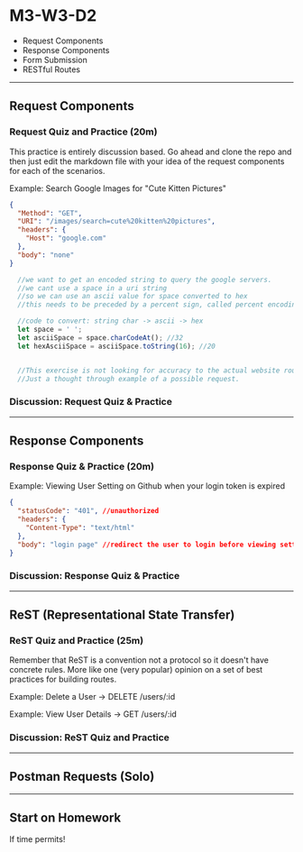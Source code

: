 # M3-W3-D2

- Request Components
- Response Components
- Form Submission
- RESTful Routes

---

## Request Components

### Request Quiz and Practice (20m)

This practice is entirely discussion based. Go ahead and clone the repo and then
just edit the markdown file with your idea of the request components for each of
the scenarios.

Example: Search Google Images for "Cute Kitten Pictures"

```json
{
  "Method": "GET",
  "URI": "/images/search=cute%20kitten%20pictures",
  "headers": {
    "Host": "google.com"
  },
  "body": "none"
}
```

```js
  //we want to get an encoded string to query the google servers.
  //we cant use a space in a uri string
  //so we can use an ascii value for space converted to hex
  //this needs to be preceded by a percent sign, called percent encoding

  //code to convert: string char -> ascii -> hex
  let space = ' ';
  let asciiSpace = space.charCodeAt(); //32
  let hexAsciiSpace = asciiSpace.toString(16); //20


  //This exercise is not looking for accuracy to the actual website routes
  //Just a thought through example of a possible request.
```

### Discussion: Request Quiz & Practice

---

## Response Components

### Response Quiz & Practice (20m)

Example: Viewing User Setting on Github when your login token is expired

```json
{
  "statusCode": "401", //unauthorized
  "headers": {
    "Content-Type": "text/html"
  },
  "body": "login page" //redirect the user to login before viewing settings
}
```

### Discussion: Response Quiz & Practice

---

## ReST (Representational State Transfer)

### ReST Quiz and Practice (25m)

Remember that ReST is a convention not a protocol so it doesn't have concrete
rules. More like one (very popular) opinion on a set of best practices for
building routes.

Example: Delete a User -> DELETE /users/:id

Example: View User Details -> GET /users/:id

### Discussion: ReST Quiz and Practice

---

## Postman Requests (Solo)

---

## Start on Homework

If time permits!
